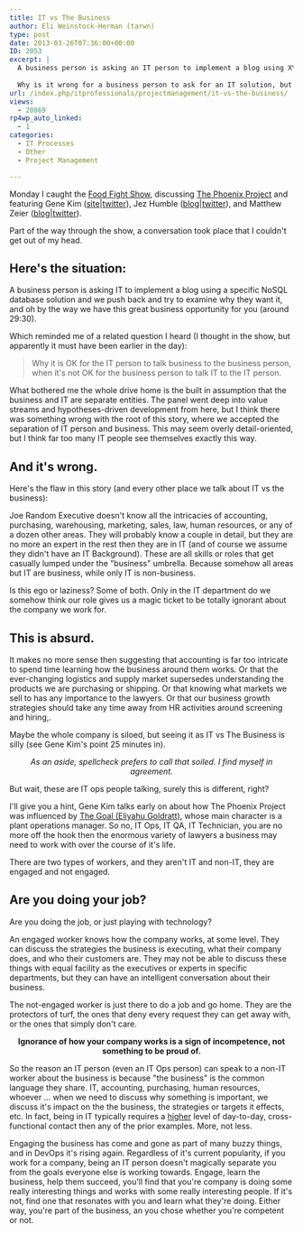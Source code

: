 ```yaml
---
title: IT vs The Business
author: Eli Weinstock-Herman (tarwn)
type: post
date: 2013-03-26T07:36:00+00:00
ID: 2053
excerpt: |
  A business person is asking an IT person to implement a blog using XYZ NoSQL database and the IT person pushes back, but by the way here's this business opportunity I thought of.
  
  Why is it wrong for a business person to ask for an IT solution, but OK for an IT person to suggest a business solution?
url: /index.php/itprofessionals/projectmanagement/it-vs-the-business/
views:
  - 20869
rp4wp_auto_linked:
  - 1
categories:
  - IT Processes
  - Other
  - Project Management

---
```

Monday I caught the [Food Fight Show][1], discussing [The Phoenix Project][2] and featuring Gene Kim ([site][3]|[twitter][4]), Jez Humble ([blog][5]|[twitter][6]), and Matthew Zeier ([blog][7]|[twitter][8]). 

Part of the way through the show, a conversation took place that I couldn't get out of my head. 

## Here's the situation:

A business person is asking IT to implement a blog using a specific NoSQL database solution and we push back and try to examine why they want it, and oh by the way we have this great business opportunity for you (around 29:30). 

Which reminded me of a related question I heard (I thought in the show, but apparently it must have been earlier in the day):

> Why it is OK for the IT person to talk business to the business person, when it's not OK for the business person to talk IT to the IT person.

What bothered me the whole drive home is the built in assumption that the business and IT are separate entities. The panel went deep into value streams and hypotheses-driven development from here, but I think there was something wrong with the root of this story, where we accepted the separation of IT person and business. This may seem overly detail-oriented, but I think far too many IT people see themselves exactly this way. 

## And it's wrong.

Here's the flaw in this story (and every other place we talk about IT vs the business):

Joe Random Executive doesn't know all the intricacies of accounting, purchasing, warehousing, marketing, sales, law, human resources, or any of a dozen other areas. They will probably know a couple in detail, but they are no more an expert in the rest then they are in IT (and of course we assume they didn't have an IT Background). These are all skills or roles that get casually lumped under the "business" umbrella. Because somehow all areas but IT are business, while only IT is non-business.

Is this ego or laziness? Some of both. Only in the IT department do we somehow think our role gives us a magic ticket to be totally ignorant about the company we work for. 

## This is absurd.

It makes no more sense then suggesting that accounting is far too intricate to spend time learning how the business around them works. Or that the ever-changing logistics and supply market supersedes understanding the products we are purchasing or shipping. Or that knowing what markets we sell to has any importance to the lawyers. Or that our business growth strategies should take any time away from HR activities around screening and hiring,.

Maybe the whole company is siloed, but seeing it as IT vs The Business is silly (see Gene Kim's point 25 minutes in).

<div style="text-align: center; font-style: italic">
  As an aside, spellcheck prefers to call that soiled. I find myself in agreement.
</div>

But wait, these are IT ops people talking, surely this is different, right? 

I'll give you a hint, Gene Kim talks early on about how The Phoenix Project was influenced by [The Goal (Eliyahu Goldratt)][9], whose main character is a plant operations manager. So no, IT Ops, IT QA, IT Technician, you are no more off the hook then the enormous variety of lawyers a business may need to work with over the course of it's life.

There are two types of workers, and they aren't IT and non-IT, they are engaged and not engaged. 

## Are you doing your job?

Are you doing the job, or just playing with technology?

An engaged worker knows how the company works, at some level. They can discuss the strategies the business is executing, what their company does, and who their customers are. They may not be able to discuss these things with equal facility as the executives or experts in specific departments, but they can have an intelligent conversation about their business. 

The not-engaged worker is just there to do a job and go home. They are the protectors of turf, the ones that deny every request they can get away with, or the ones that simply don't care. 

<div style="text-align: center; font-weight: bold;">
  Ignorance of how your company works is a sign of incompetence, not something to be proud of.
</div>

So the reason an IT person (even an IT Ops person) can speak to a non-IT worker about the business is because "the business" is the common language they share. IT, accounting, purchasing, human resources, whoever ... when we need to discuss why something is important, we discuss it's impact on the the business, the strategies or targets it effects, etc. In fact, being in IT typically requires a <u>higher</u> level of day-to-day, cross-functional contact then any of the prior examples. More, not less.

Engaging the business has come and gone as part of many buzzy things, and in DevOps it's rising again. Regardless of it's current popularity, if you work for a company, being an IT person doesn't magically separate you from the goals everyone else is working towards. Engage, learn the business, help them succeed, you'll find that you're company is doing some really interesting things and works with some really interesting people. If it's not, find one that resonates with you and learn what they're doing. Either way, you're part of the business, an you chose whether you're competent or not.

 [1]: http://foodfightshow.org/
 [2]: http://foodfightshow.org/2013/03/the-phoenix-project.html
 [3]: http://www.realgenekim.me/ "Gene Kim's website"
 [4]: https://twitter.com/RealGeneKim "@realgenekim on twitter"
 [5]: http://jezhumble.net/ "Jez's website"
 [6]: https://twitter.com/jezhumble "@jezhumble on twitter"
 [7]: http://blog.mozilla.org/mrz/ "mrz's Mozilla/Firefox blog"
 [8]: https://twitter.com/mrz "@mrz on twitter"
 [9]: http://en.wikipedia.org/wiki/The_Goal_%28novel%29